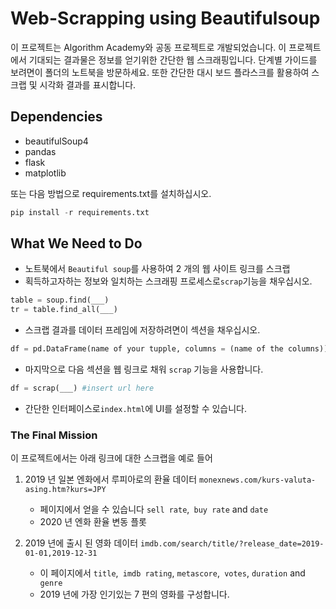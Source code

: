 # Web-Scrapping using Beautifulsoup

이 프로젝트는 Algorithm Academy와 공동 프로젝트로 개발되었습니다. 이 프로젝트에서 기대되는 결과물은 정보를 얻기위한 간단한 웹 스크래핑입니다. 단계별 가이드를 보려면이 폴더의 노트북을 방문하세요. 또한 간단한 대시 보드 플라스크를 활용하여 스크랩 및 시각화 결과를 표시합니다.

## Dependencies

- beautifulSoup4
- pandas
- flask
- matplotlib

또는 다음 방법으로 requirements.txt를 설치하십시오.

```python
pip install -r requirements.txt
```


## What We Need to Do

* 노트북에서 `Beautiful soup`를 사용하여 2 개의 웹 사이트 링크를 스크랩
* 획득하고자하는 정보와 일치하는 스크래핑 프로세스로`scrap`기능을 채우십시오.

```python
table = soup.find(___)
tr = table.find_all(___)
```

* 스크랩 결과를 데이터 프레임에 저장하려면이 섹션을 채우십시오.

```python
df = pd.DataFrame(name of your tupple, columns = (name of the columns))
```

* 마지막으로 다음 섹션을 웹 링크로 채워 `scrap` 기능을 사용합니다.

```python
df = scrap(___) #insert url here
```

* 간단한 인터페이스로`index.html`에 UI를 설정할 수 있습니다. 

### The Final Mission

이 프로젝트에서는 아래 링크에 대한 스크랩을 예로 들어

1. 2019 년 일본 엔화에서 루피아로의 환율 데이터 `monexnews.com/kurs-valuta-asing.htm?kurs=JPY`

    * 페이지에서 얻을 수 있습니다 `sell rate`,` buy rate` and `date`
    * 2020 년 엔화 환율 변동 플롯

2. 2019 년에 출시 된 영화 데이터 `imdb.com/search/title/?release_date=2019-01-01,2019-12-31`

    * 이 페이지에서 `title`,` imdb rating`, `metascore`,` votes`, `duration` and` genre`
    * 2019 년에 가장 인기있는 7 편의 영화를 구성합니다.


